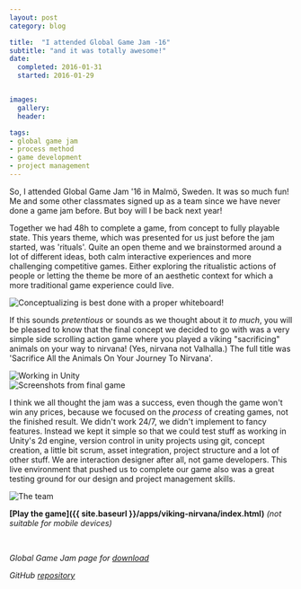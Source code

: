 ```yaml
---
layout: post
category: blog

title:  "I attended Global Game Jam -16"
subtitle: "and it was totally awesome!"
date:
  completed: 2016-01-31
  started: 2016-01-29


images:
  gallery:
  header:

tags:
- global game jam
- process method
- game development
- project management
---
```


So, I attended Global Game Jam '16 in Malmö, Sweden. It was so much fun! Me and some other classmates signed up as a team since we have never done a game jam before. But boy will I be back next year!<!--more-->

Together we had 48h to complete a game, from concept to fully playable state. This years theme, which was presented for us just before the jam started, was 'rituals'. Quite an open theme and we brainstormed around a lot of different ideas, both calm interactive experiences and more challenging competitive games. Either exploring the ritualistic actions of people or letting the theme be more of an aesthetic context for which a more traditional game experience could live.

![Conceptualizing is best done with a proper whiteboard!]({{baseurl}}/blog/img/ggj16/process.jpg)


If this sounds *pretentious* or sounds as we thought about it *to much*, you will be pleased to know that the final concept we decided to go with was a very simple side scrolling action game where you played a viking "sacrificing" animals on your way to nirvana! (Yes, nirvana not Valhalla.) The full title was 'Sacrifice All the Animals On Your Journey To Nirvana'.

![Working in Unity]({{baseurl}}/blog/img/ggj16/development.jpg)
<br>
![Screenshots from final game]({{baseurl}}/blog/img/ggj16/screenshots.jpg)


I think we all thought the jam was a success, even though the game won't win any prices, because we focused on the *process* of creating games, not the finished result. We didn't work 24/7, we didn't implement to fancy features. Instead we kept it simple so that we could test stuff as working in Unity's 2d engine, version control in unity projects using git, concept creation, a little bit scrum, asset integration, project structure and a lot of other stuff. We are interaction designer after all, not game developers. This live environment that pushed us to complete our game also was a great testing ground for our design and project management skills.

![The team]({{baseurl}}/blog/img/ggj16/team.jpg)
<br>

**[Play the game]({{ site.baseurl }}/apps/viking-nirvana/index.html)** *(not suitable for mobile devices)*


<br>

*Global Game Jam page for [download](http://globalgamejam.org/2016/games/sacrifice-all-animals-your-journey-viking-nirvana)*

*GitHub [repository](https://github.com/monodrom/GGJ16.git)*
